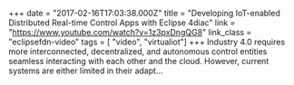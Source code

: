 +++
date = "2017-02-16T17:03:38.000Z"
title = "Developing IoT-enabled Distributed Real-time Control Apps with Eclipse 4diac"
link = "https://www.youtube.com/watch?v=1z3pxDngQG8"
link_class  = "eclipsefdn-video"
tags = [ "video", "virtualiot"]
+++
Industry 4.0 requires more interconnected, decentralized, and autonomous control entities seamless interacting with each other and the cloud. However, current systems are either limited in their adapt…